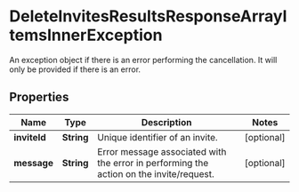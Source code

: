 

# DeleteInvitesResultsResponseArrayItemsInnerException

An exception object if there is an error performing the cancellation. It will only be provided if there is an error.

## Properties

| Name | Type | Description | Notes |
|------------ | ------------- | ------------- | -------------|
|**inviteId** | **String** | Unique identifier of an invite. |  [optional] |
|**message** | **String** | Error message associated with the error in performing the action on the invite/request. |  [optional] |




